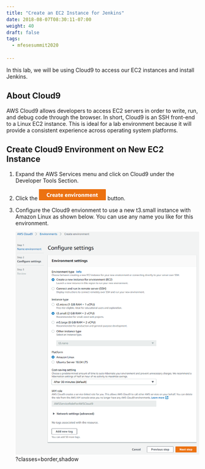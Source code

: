 ```yaml
---
title: "Create an EC2 Instance for Jenkins"
date: 2018-08-07T08:30:11-07:00
weight: 40
draft: false
tags:
  - mfesesummit2020
  
---
```

In this lab, we will be using Cloud9 to access our EC2 instances and install Jenkins.

## About Cloud9

AWS Cloud9 allows developers to access EC2 servers in order to write, run, and debug code through the browser.  In short, Cloud9 is an SSH front-end to a Linux EC2 instance.  This is ideal for a lab environment because it will provide a consistent experience across operating system platforms.



## Create Cloud9 Environment on New EC2 Instance

1. Expand the AWS Services menu and click on Cloud9 under the Developer Tools Section.

2. Click the ![Create_Environment](/static/images/shiftleft/createenvironment.png?classes=border,shadow) button.

3. Configure the Cloud9 envionment to use a new t3.small instance with Amazon Linux as shown below.  You can use any name you like for this environment.

    ![Cloud9_Environment_Settings](/static/images/shiftleft/cloud9environment.png)?classes=border,shadow


